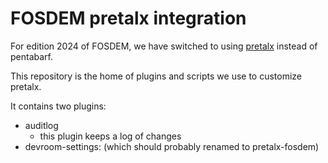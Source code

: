 # FOSDEM pretalx integration

For edition 2024 of FOSDEM, we have switched to using [pretalx](https://github.com/pretalx/) instead of pentabarf.

This repository is the home of plugins and scripts we use to customize pretalx.

It contains two plugins:
* auditlog
  * this plugin keeps a log of changes
* devroom-settings: (which should probably renamed to pretalx-fosdem)
 
